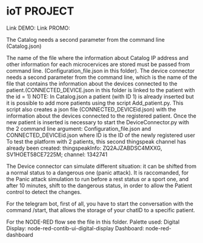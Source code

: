 # ioT PROJECT
Link DEMO:
Link PROMO:

The Catalog needs a second parameter from the command line (Catalog.json)

The name of the file where the information about Catalog IP address and other information for each microcervices are stored must be passed from command line. 
(Configuration_file.json in this folder).
The device connector needs a second parameter from the command line, which is the name of the file that contains the information about the devices connected to the
patient.(CONNECTED_DEVICE.json in this folder is linked to the patient with the id = 1) 
NOTE: In Catalog.json a patient (with ID 1) is already inserted but it is possible to add more patients using the script Add_patient.py. This script also creates a json
file (CONNECTED_DEVICEid.json) with the information about the devices connected to the registered patient. Once the new patient is inserted is necessary to start the
DeviceConnector.py with the 2 command line argument: Configuration_file.json and CONNECTED_DEVICEid.json where ID is the ID of the newly registered user
To test the platform with 2 patients, this second thingspeak channel has already been created:
thingspeakInfo: ZQ2AJZABDSC4MXXG, SV1HOET58CE7225M; 
channel: 1342741

The Device connector can simulate different situation: it can be shifted from a normal status to a dangerous one (panic attack).
It is raccomanded, for the Panic attack simulation to run before a rest status or a sport one, and after 10 minutes, shift to the dangerous status, 
in order to allow the Patient control to detect the changes.

For the telegram bot, first of all, you have to start the conversation with the command /start, that allows the storage of your chatID to a specific patient.


For the NODE-RED flow see the file in this folder. Palette used:
Digital Display: node-red-contib-ui-digital-display
Dashboard: node-red-dashboard
